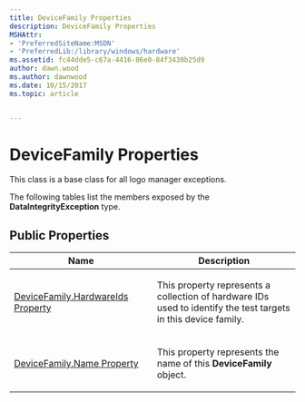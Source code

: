 ```yaml
---
title: DeviceFamily Properties
description: DeviceFamily Properties
MSHAttr:
- 'PreferredSiteName:MSDN'
- 'PreferredLib:/library/windows/hardware'
ms.assetid: fc44dde5-c67a-4416-86e0-84f3438b25d9
author: dawn.wood
ms.author: dawnwood
ms.date: 10/15/2017
ms.topic: article


---
```


# DeviceFamily Properties


This class is a base class for all logo manager exceptions.

The following tables list the members exposed by the **DataIntegrityException** type.

## <span id="Public_Properties"></span><span id="public_properties"></span><span id="PUBLIC_PROPERTIES"></span>Public Properties


<table>
<colgroup>
<col width="50%" />
<col width="50%" />
</colgroup>
<thead>
<tr class="header">
<th>Name</th>
<th>Description</th>
</tr>
</thead>
<tbody>
<tr class="odd">
<td><p><a href="devicefamilyhardwareids-property.md" data-raw-source="[DeviceFamily.HardwareIds Property](devicefamilyhardwareids-property.md)">DeviceFamily.HardwareIds Property</a></p></td>
<td><p>This property represents a collection of hardware IDs used to identify the test targets in this device family.</p></td>
</tr>
<tr class="even">
<td><p><a href="devicefamilyname-property.md" data-raw-source="[DeviceFamily.Name Property](devicefamilyname-property.md)">DeviceFamily.Name Property</a></p></td>
<td><p>This property represents the name of this <strong>DeviceFamily</strong> object.</p></td>
</tr>
</tbody>
</table>

 

 

 






